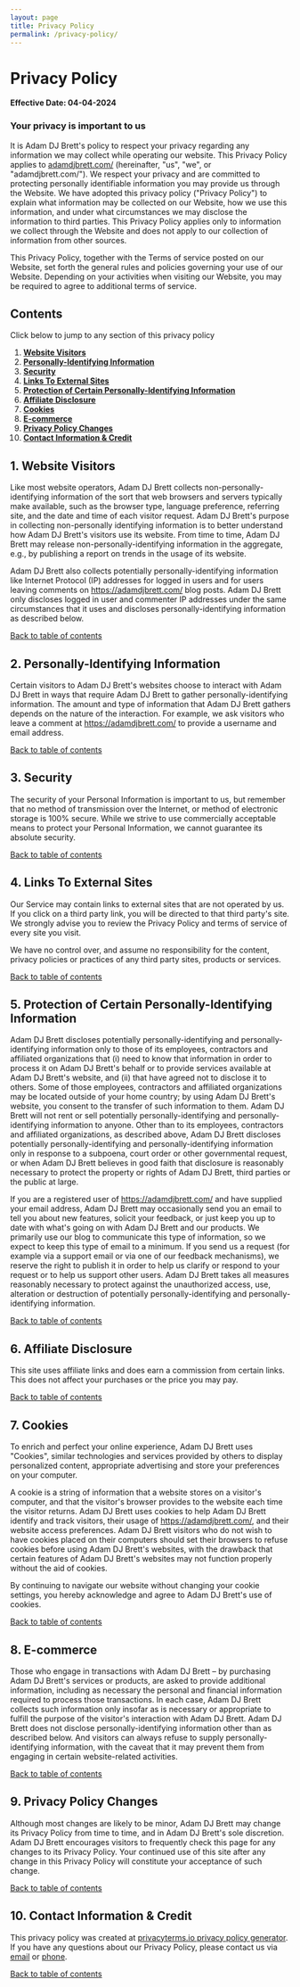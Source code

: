 ```yaml
---
layout: page
title: Privacy Policy
permalink: /privacy-policy/
---
```


Privacy Policy
==============

**Effective Date: 04-04-2024**

### Your privacy is important to us

It is Adam DJ Brett's policy to respect your privacy regarding any information we may collect while operating our website. This Privacy Policy applies to [adamdjbrett.com/](https://adamdjbrett.com/) (hereinafter, "us", "we", or "adamdjbrett.com/"). We respect your privacy and are committed to protecting personally identifiable information you may provide us through the Website. We have adopted this privacy policy ("Privacy Policy") to explain what information may be collected on our Website, how we use this information, and under what circumstances we may disclose the information to third parties. This Privacy Policy applies only to information we collect through the Website and does not apply to our collection of information from other sources.

This Privacy Policy, together with the Terms of service posted on our Website, set forth the general rules and policies governing your use of our Website. Depending on your activities when visiting our Website, you may be required to agree to additional terms of service.

Contents
--------

Click below to jump to any section of this privacy policy

1.  [**Website Visitors**](#websitevisitors)
2.  [**Personally-Identifying Information**](#PII)
3.  [**Security**](#Security)
4.  [**Links To External Sites**](#ExternalLinks)
5.  [**Protection of Certain Personally-Identifying Information**](#PIIProtection)
6.  [**Affiliate Disclosure**](#Affiliates)
7.  [**Cookies**](#Cookies)
8.  [**E-commerce**](#Ecommerce)
9.  [**Privacy Policy Changes**](#Changes)
10.  [**Contact Information & Credit**](#Credit)

1\. Website Visitors
--------------------

Like most website operators, Adam DJ Brett collects non-personally-identifying information of the sort that web browsers and servers typically make available, such as the browser type, language preference, referring site, and the date and time of each visitor request. Adam DJ Brett's purpose in collecting non-personally identifying information is to better understand how Adam DJ Brett's visitors use its website. From time to time, Adam DJ Brett may release non-personally-identifying information in the aggregate, e.g., by publishing a report on trends in the usage of its website.

Adam DJ Brett also collects potentially personally-identifying information like Internet Protocol (IP) addresses for logged in users and for users leaving comments on https://adamdjbrett.com/ blog posts. Adam DJ Brett only discloses logged in user and commenter IP addresses under the same circumstances that it uses and discloses personally-identifying information as described below.

[Back to table of contents](#tableofcontents)

2\. Personally-Identifying Information
--------------------------------------

Certain visitors to Adam DJ Brett's websites choose to interact with Adam DJ Brett in ways that require Adam DJ Brett to gather personally-identifying information. The amount and type of information that Adam DJ Brett gathers depends on the nature of the interaction. For example, we ask visitors who leave a comment at https://adamdjbrett.com/ to provide a username and email address.

[Back to table of contents](#tableofcontents)

3\. Security
------------

The security of your Personal Information is important to us, but remember that no method of transmission over the Internet, or method of electronic storage is 100% secure. While we strive to use commercially acceptable means to protect your Personal Information, we cannot guarantee its absolute security.

[Back to table of contents](#tableofcontents)

4\. Links To External Sites
---------------------------

Our Service may contain links to external sites that are not operated by us. If you click on a third party link, you will be directed to that third party's site. We strongly advise you to review the Privacy Policy and terms of service of every site you visit.

We have no control over, and assume no responsibility for the content, privacy policies or practices of any third party sites, products or services.

[Back to table of contents](#tableofcontents)

5\. Protection of Certain Personally-Identifying Information
------------------------------------------------------------

Adam DJ Brett discloses potentially personally-identifying and personally-identifying information only to those of its employees, contractors and affiliated organizations that (i) need to know that information in order to process it on Adam DJ Brett's behalf or to provide services available at Adam DJ Brett's website, and (ii) that have agreed not to disclose it to others. Some of those employees, contractors and affiliated organizations may be located outside of your home country; by using Adam DJ Brett's website, you consent to the transfer of such information to them. Adam DJ Brett will not rent or sell potentially personally-identifying and personally-identifying information to anyone. Other than to its employees, contractors and affiliated organizations, as described above, Adam DJ Brett discloses potentially personally-identifying and personally-identifying information only in response to a subpoena, court order or other governmental request, or when Adam DJ Brett believes in good faith that disclosure is reasonably necessary to protect the property or rights of Adam DJ Brett, third parties or the public at large.

If you are a registered user of https://adamdjbrett.com/ and have supplied your email address, Adam DJ Brett may occasionally send you an email to tell you about new features, solicit your feedback, or just keep you up to date with what's going on with Adam DJ Brett and our products. We primarily use our blog to communicate this type of information, so we expect to keep this type of email to a minimum. If you send us a request (for example via a support email or via one of our feedback mechanisms), we reserve the right to publish it in order to help us clarify or respond to your request or to help us support other users. Adam DJ Brett takes all measures reasonably necessary to protect against the unauthorized access, use, alteration or destruction of potentially personally-identifying and personally-identifying information.

[Back to table of contents](#tableofcontents)

6\. Affiliate Disclosure
------------------------

This site uses affiliate links and does earn a commission from certain links. This does not affect your purchases or the price you may pay.

[Back to table of contents](#tableofcontents)

7\. Cookies
-----------

To enrich and perfect your online experience, Adam DJ Brett uses "Cookies", similar technologies and services provided by others to display personalized content, appropriate advertising and store your preferences on your computer.

A cookie is a string of information that a website stores on a visitor's computer, and that the visitor's browser provides to the website each time the visitor returns. Adam DJ Brett uses cookies to help Adam DJ Brett identify and track visitors, their usage of https://adamdjbrett.com/, and their website access preferences. Adam DJ Brett visitors who do not wish to have cookies placed on their computers should set their browsers to refuse cookies before using Adam DJ Brett's websites, with the drawback that certain features of Adam DJ Brett's websites may not function properly without the aid of cookies.

By continuing to navigate our website without changing your cookie settings, you hereby acknowledge and agree to Adam DJ Brett's use of cookies.

[Back to table of contents](#tableofcontents)

8\. E-commerce
--------------

Those who engage in transactions with Adam DJ Brett – by purchasing Adam DJ Brett's services or products, are asked to provide additional information, including as necessary the personal and financial information required to process those transactions. In each case, Adam DJ Brett collects such information only insofar as is necessary or appropriate to fulfill the purpose of the visitor's interaction with Adam DJ Brett. Adam DJ Brett does not disclose personally-identifying information other than as described below. And visitors can always refuse to supply personally-identifying information, with the caveat that it may prevent them from engaging in certain website-related activities.

[Back to table of contents](#tableofcontents)

9\. Privacy Policy Changes
--------------------------

Although most changes are likely to be minor, Adam DJ Brett may change its Privacy Policy from time to time, and in Adam DJ Brett's sole discretion. Adam DJ Brett encourages visitors to frequently check this page for any changes to its Privacy Policy. Your continued use of this site after any change in this Privacy Policy will constitute your acceptance of such change.

[Back to table of contents](#tableofcontents)

10\. Contact Information & Credit
---------------------------------

This privacy policy was created at [privacyterms.io privacy policy generator](https://privacyterms.io/privacy-policy-generator/ "Privacy policy generator"). If you have any questions about our Privacy Policy, please contact us via [email](mailto:adam@adamdjbrett.com) or [phone](tel:).

[Back to table of contents](#tableofcontents)